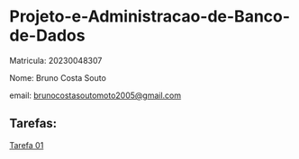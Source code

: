# Projeto-e-Administracao-de-Banco-de-Dados

Matricula: 20230048307

Nome: Bruno Costa Souto

email: brunocostasoutomoto2005@gmail.com

## Tarefas:
[Tarefa 01](/tarefas/t01/tarefa01.md)